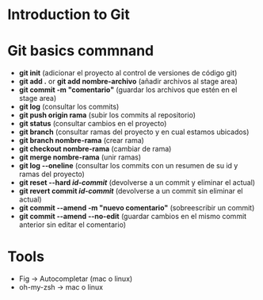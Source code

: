 # Introduction to Git

# Git basics commnand

- <strong>git init</strong> (adicionar el proyecto al control de versiones de código git)
- <strong>git add .</strong> or <strong>git add nombre-archivo</strong> (añadir archivos al stage area)
- <strong>git commit -m "comentario"</strong> (guardar los archivos que estén en el stage area)
- <strong>git log</strong> (consultar los commits)
- <strong>git push origin rama</strong> (subir los commits al repositorio)
- <strong>git status</strong> (consultar cambios en el proyecto)
- <strong>git branch</strong> (consultar ramas del proyecto y en cual estamos ubicados)
- <strong>git branch nombre-rama</strong> (crear rama)
- <strong>git checkout nombre-rama</strong> (cambiar de rama)
- <strong>git merge nombre-rama</strong> (unir ramas)
- <strong>git log --oneline</strong> (consultar los commits con un resumen de su id y ramas del proyecto)
- <strong>git reset --hard <i>id-commit</i></strong> (devolverse a un commit y eliminar el actual)
- <strong>git revert commit <i>id-commit</i></strong> (devolverse a un commit sin eliminar el actual)
- <strong>git commit --amend -m "nuevo comentario"</strong> (sobreescribir un commit)
- <strong>git commit --amend --no-edit</strong> (guardar cambios en el mismo commit anterior sin editar el comentario)

# Tools

- Fig -> Autocompletar (mac o linux)
- oh-my-zsh -> mac o linux
